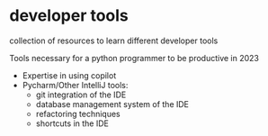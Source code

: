 # developer tools
collection of resources to learn different developer tools


Tools necessary for a python programmer to be productive in 2023

 - Expertise in using copilot
 - Pycharm/Other IntelliJ tools:
    - git integration of the IDE
    - database management system of the IDE
    - refactoring techniques
    - shortcuts in the IDE
 
